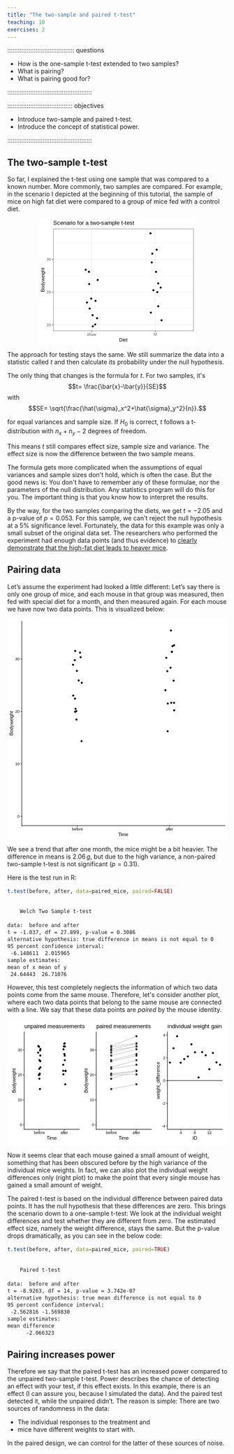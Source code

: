 ```yaml
---
title: "The two-sample and paired t-test"
teaching: 10
exercises: 2
---
```


:::::::::::::::::::::::::::::::::::::: questions 

- How is the one-sample t-test extended to two samples?  
- What is pairing? 
- What is pairing good for?

::::::::::::::::::::::::::::::::::::::::::::::::

::::::::::::::::::::::::::::::::::::: objectives

- Introduce two-sample and paired t-test. 
- Introduce the concept of statistical power.

::::::::::::::::::::::::::::::::::::::::::::::::




## The two-sample t-test

So far, I explained the t-test using one sample that was compared to a known number. More commonly, two samples are compared. 
For example, in the scenario I depicted at the beginning of this tutorial, the sample of mice on high fat diet were compared to a group of mice fed with a control diet. 


<img src="fig/HT-08-two-sample-t-test-rendered-unnamed-chunk-2-1.png" style="display: block; margin: auto;" />



The approach for testing stays the same. We still summarize the data into a statistic called $t$ and then calculate its probability under the null hypothesis. 

The only thing that changes is the formula for $t$. For two samples, it's  
$$t= \frac{\bar{x}-\bar{y}}{SE}$$ 
with 
$$SE= \sqrt{\frac{\hat{\sigma}_x^2+\hat{\sigma}_y^2}{n}}.$$

for equal variances and sample size. If $H_0$ is correct, $t$ follows a t-distribution with $n_x+n_y-2$ degrees of freedom.  

This means $t$ still compares effect size, sample size and variance. The effect size is now the difference between the two sample means.  

The formula gets more complicated when the assumptions of equal variances and sample sizes don't hold, which is often the case. But the good news is: You don't have to remember any of these formulae, nor the parameters of the null distribution. Any statistics program will do this for you. The important thing is that you know how to interpret the results.   








By the way, for the two samples comparing the diets, we get $t=-2.05$ and a p-value of $p=0.053$. For this sample, we can't reject the null hypothesis at a 5% significance level. Fortunately, the data for this example was only a small subset of the original data set. The researchers who performed the experiment had enough data points (and thus evidence) to [clearly demonstrate that the high-fat diet leads to heaver mice](https://doi.org/10.2337/diabetes.53.suppl_3.S215
).

## Pairing data 

Let’s assume the experiment had looked a little different: Let’s say there is only one group of mice, and each mouse in that group was measured, then fed with special diet for a month, and then measured again. For each mouse we have now two data points. This is visualized below:

<img src="fig/HT-08-two-sample-t-test-rendered-unnamed-chunk-4-1.png" style="display: block; margin: auto;" />




We see a trend that after one month, the mice might be a bit heavier. The difference in means is $2.06\,g$, but due to the high variance, a non-paired two-sample t-test is not significant ($p=0.31$).



Here is the test run in R: 

``` r
t.test(before, after, data=paired_mice, paired=FALSE)
```

``` output

	Welch Two Sample t-test

data:  before and after
t = -1.037, df = 27.899, p-value = 0.3086
alternative hypothesis: true difference in means is not equal to 0
95 percent confidence interval:
 -6.148611  2.015965
sample estimates:
mean of x mean of y 
 24.64443  26.71076 
```


However, this test completely neglects the information of which two data points come from the same mouse.
Therefore, let's consider another plot, where each two data points that belong to the same mouse are connected with a line. We say that these data points are *paired* by the mouse identity.


<img src="fig/HT-08-two-sample-t-test-rendered-unnamed-chunk-7-1.png" style="display: block; margin: auto;" />


Now it seems clear that each mouse gained a small amount of weight, something that has been obscured before by the high variance of the individual mice weights.
In fact, we can also plot the individual weight differences only (right plot) to make the point that every single mouse has gained a small amount of weight.

The paired t-test is based on the individual difference between paired data points. It has the null hypothesis that these differences are zero. This brings the scenario down to a one-sample t-test: We look at the individual weight differences and test whether they are different from zero.
The estimated effect size, namely the weight difference, stays the same. But the p-value drops dramatically, as you can see in the below code:


``` r
t.test(before, after, data=paired_mice, paired=TRUE)
```

``` output

	Paired t-test

data:  before and after
t = -8.9263, df = 14, p-value = 3.742e-07
alternative hypothesis: true mean difference is not equal to 0
95 percent confidence interval:
 -2.562816 -1.569830
sample estimates:
mean difference 
      -2.066323 
```

## Pairing increases power

Therefore we say that the paired t-test has an increased power compared to the unpaired two-sample t-test. 
Power describes the chance of detecting an effect with your test, if this effect exists. In this example, there is an effect (I can assure you, because I simulated the data). And the paired test detected it, while the unpaired didn’t. 
The reason is simple: There are two sources of randomness in the data:  

- The individual responses to the treatment and 
- mice have different weights to start with.  

In the paired design, we can control for the latter of these sources of noise.  




